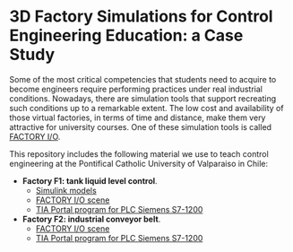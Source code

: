 # 3D Factory Simulations for Control Engineering Education: a Case Study

Some of the most critical competencies that students need to acquire to become engineers require performing practices under real industrial conditions. Nowadays, there are simulation tools that support recreating such conditions up to a remarkable extent. The low cost and availability of those virtual factories, in terms of time and distance, make them very attractive for university courses. One of these simulation tools is called [FACTORY I/O](https://factoryio.com/).

This repository includes the following material we use to teach control engineering  at the Pontifical Catholic University of Valparaiso in Chile:
- **Factory F1: tank liquid level control**.
  - [Simulink models](https://github.com/rheradio/3DFactoySimulationsForControlEngineering/tree/master/Simulink_resources)
  - [FACTORY I/O scene](https://github.com/rheradio/3DFactoySimulationsForControlEngineering/blob/master/FactoryIO_resources/FactoryIO/LevelControl_PID.factoryio)
  - [TIA Portal program for PLC Siemens S7-1200](https://github.com/rheradio/3DFactoySimulationsForControlEngineering/blob/master/FactoryIO_resources/TIA_PORTAL/pid_tank.ap15_1)
- **Factory F2: industrial conveyor belt**.
  - [FACTORY I/O scene](https://github.com/rheradio/3DFactoySimulationsForControlEngineering/blob/master/FactoryIO_resources/FactoryIO/ConveyorBelt.factoryio)
  - [TIA Portal program for PLC Siemens S7-1200](https://github.com/rheradio/3DFactoySimulationsForControlEngineering/blob/master/FactoryIO_resources/TIA_PORTAL/conveyorbelt.ap15_1)




